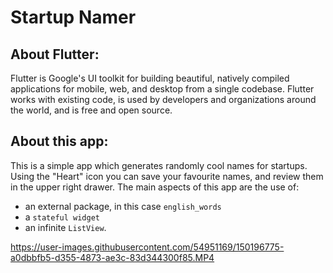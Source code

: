 # Startup Namer

## About Flutter:
Flutter is Google's UI toolkit for building beautiful, natively compiled applications for mobile, web, and desktop from a single codebase. Flutter works with existing code, is used by developers and organizations around the world, and is free and open source.

## About this app:
This is a simple app which generates randomly cool names for startups. Using the "Heart" icon you can save your favourite names, and review them in the upper right drawer.
The main aspects of this app are the use of: 

* an external package, in this case `english_words`
* a `stateful widget` 
* an infinite `ListView`.

https://user-images.githubusercontent.com/54951169/150196775-a0dbbfb5-d355-4873-ae3c-83d344300f85.MP4
